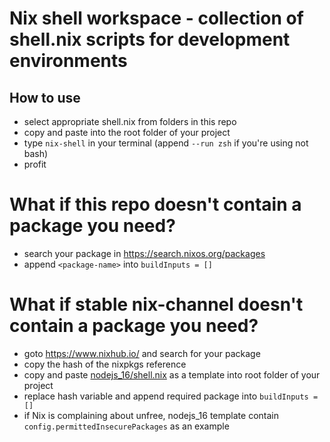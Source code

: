 # Nix shell workspace - collection of shell.nix scripts for development environments

## How to use
- select appropriate shell.nix from folders in this repo
- copy and paste into the root folder of your project
- type ```nix-shell``` in your terminal (append ```--run zsh``` if you're using not bash)
- profit

# What if this repo doesn't contain a package you need?
- search your package in https://search.nixos.org/packages
- append ```<package-name>``` into ```buildInputs = []```

# What if stable nix-channel doesn't contain a package you need?
- goto https://www.nixhub.io/ and search for your package
- copy the hash of the nixpkgs reference
- copy and paste [nodejs_16/shell.nix](nodejs/nodejs_16/shell.nix) as a template into root folder of your project
- replace hash variable and append required package into ```buildInputs = []```
- if Nix is complaining about unfree, nodejs_16 template contain ```config.permittedInsecurePackages``` as an example
